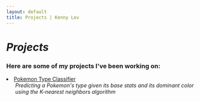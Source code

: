 ```yaml
---
layout: default
title: Projects | Kenny Lov
---
```

<style> 
nav ul li:nth-child(3) a{
 color: #45a29e; 
 text-decoration:underline;
 text-decoration-color:#45a29e;
}

</style>

# *Projects*
### Here are some of my projects I've been working on:

<p>
  <li><a href= "/projects/pokemon_classifier">Pokemon Type Classifier</a>
  <ul><i>Predicting a Pokemon's type given its base stats and its dominant color using the K-nearest neighbors algorithm</i></ul>
 </li>
 
 
</p>
